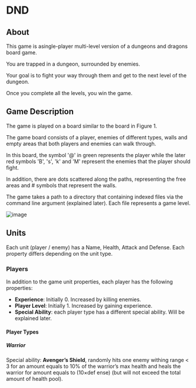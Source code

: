 # DND
## About
This game is asingle-player multi-level version of a dungeons and dragons board game.

You are trapped in a dungeon, surrounded by enemies. 

Your goal is to fight your way through them and get to the next level of the dungeon. 

Once you complete all the levels, you win the game.

## Game Description
The game is played on a board similar to the board in Figure 1. 

The game board consists of a player, enemies of different types, walls and empty areas that both players and enemies can walk through.

In this board, the symbol '@' in green represents the player while the later red symbols 'B', 's', 'k' and 'M' represent the enemies that the player should fight. 

In addition, there are dots scattered along the paths, representing the free areas and # symbols that represent the walls. 

The game takes a path to a directory that containing indexed files via the command line argument (explained later). Each file represents a game level.

![image](https://user-images.githubusercontent.com/102467192/209524647-0c9ddeed-0568-4495-aa2e-b2170eef7a15.png)

## Units
Each unit (player / enemy) has a Name, Health, Attack and Defense. Each property differs depending on the unit type.
### Players
In addition to the game unit properties, each player has the following properties:
* **Experience**: Initially 0. Increased by killing enemies.
* **Player Level**: Initially 1. Increased by gaining experience.
* **Special Ability**: each player type has a different special ability. Will be explained later.
#### Player Types
##### Warrior
Special ability: **Avenger’s Shield**, randomly hits one enemy withing range < 3 for an amount
equals to 10% of the warrior’s max health and heals the warrior for amount equals to (10×def ense)
(but will not exceed the total amount of health pool).


